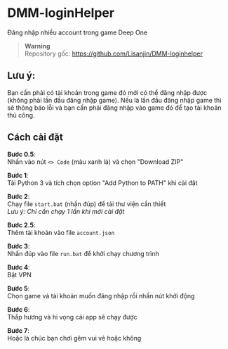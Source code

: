 # DMM-loginHelper
Đăng nhập nhiều account trong game Deep One

> **Warning**  
> Repository gốc: https://github.com/Lisanjin/DMM-loginhelper

## Lưu ý:
Bạn cần phải có tài khoản trong game đó mới có thể đăng nhập được (không phải lần đầu đăng nhập game).
Nếu là lần đầu đăng nhập game thì sẽ thông báo lỗi và bạn cần phải đăng nhập vào game đó để tạo tài khoản thủ công.

## Cách cài đặt

**Bước 0.5**:  
Nhấn vào nút `<> Code` (màu xanh lá) và chọn "Download ZIP"

**Bước 1**:  
Tải Python 3 và tích chọn option "Add Python to PATH" khi cài đặt

**Bước 2**:  
Chạy file `start.bat` (nhấn đúp) để tải thư viện cần thiết  
*Lưu ý: Chỉ cần chạy 1 lần khi mới cài đặt*

**Bước 2.5**:  
Thêm tài khoản vào file `account.json`

**Bước 3**:  
Nhấn đúp vào file `run.bat` để khởi chạy chương trình

**Bước 4**:  
Bật VPN

**Bước 5**:  
Chọn game và tài khoản muốn đăng nhập rồi nhấn nút khởi động

**Bước 6**:  
Thắp hương và hi vọng cái app sẽ chạy được

**Bước 7**:  
Hoặc là chúc bạn chơi gêm vui vẻ hoặc không
